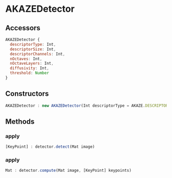 # AKAZEDetector

## Accessors
``` javascript
AKAZEDetector {
  descriptorType: Int,
  descriptorSize: Int,
  descriptorChannels: Int,
  nOctaves: Int,
  nOctaveLayers: Int,
  diffusivity: Int,
  threshold: Number
}
```

<a name="constructors"></a>

## Constructors
``` javascript
AKAZEDetector : new AKAZEDetector(Int descriptorType = AKAZE.DESCRIPTOR_MLDB, Int descriptorSize = 0, Int descriptorChannels = 3, Number threshold = 0.01, Int nOctaves = 4, Int nOctaveLayers = 4, Int diffusivity = KAZE.DIFF_PM_G2)
```
## Methods

<a name="detect"></a>

### apply
``` javascript
[KeyPoint] : detector.detect(Mat image)
```

<a name="compute"></a>

### apply
``` javascript
Mat : detector.compute(Mat image, [KeyPoint] keypoints)
```